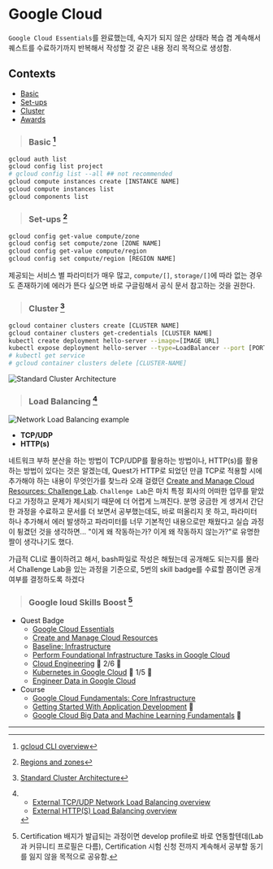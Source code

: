 # Google Cloud 

`Google Cloud Essentials`를 완료했는데, 숙지가 되지 않은 상태라 복습 겸 계속해서 퀘스트를 수료하기까지 반복해서 작성할 것 같은 내용 정리 목적으로 생성함.

## Contexts
* [Basic](#basic)
* [Set-ups](#set-ups)
* [Cluster](#cluster)
* [Awards](#awards)

> ### Basic [^gcloud-cli-overview]
```bash
gcloud auth list
gcloud config list project
# gcloud config list --all ## not recommended
gcloud compute instances create [INSTANCE NAME]
gcloud compute instances list
gcloud components list
```

> ### Set-ups [^regions-and-zones]
```bash
gcloud config get-value compute/zone
gcloud config set compute/zone [ZONE NAME]
gcloud config get-value compute/region
gcloud config set compute/region [REGION NAME]
```
제공되는 서비스 별 파라미터가 매우 많고, `compute/[]`, `storage/[]`에 따라 없는 경우도 존재하기에 에러가 뜬다 싶으면 바로 구글링해서 공식 문서 참고하는 것을 권한다.

> ### Cluster [^standard-cluster-architecture]
```bash
gcloud container clusters create [CLUSTER NAME]
gcloud container clusters get-credentials [CLUSTER NAME]
kubectl create deployment hello-server --image=[IMAGE URL]
kubectl expose deployment hello-server --type=LoadBalancer --port [PORT NO]
# kubectl get service
# gcloud container clusters delete [CLUSTER-NAME]
```
![Standard Cluster Architecture](https://cloud.google.com/kubernetes-engine/images/cluster-architecture.svg "Google Cloud-Standard Cluster Architecture")

> ### Load Balancing [^load-balancing]
![Network Load Balancing example](https://cloud.google.com/load-balancing/images/network-load-balancer.svg "Google Cloud-Network Load Balancing example")
* **TCP/UDP**
* **HTTP(s)**

네트워크 부하 분산을 하는 방법이 TCP/UDP를 활용하는 방법이나, HTTP(s)를 활용하는 방법이 있다는 것은 알겠는데, Quest가 HTTP로 되었던 만큼 TCP로 적용할 시에 추가해야 하는 내용이 무엇인가를 찾느라 오래 걸렸던 [Create and Manage Cloud Resources: Challenge Lab](https://www.cloudskillsboost.google/focuses/10258?parent=catalog). `Challenge Lab`은 마치 특정 회사의 어떠한 업무를 맡았다고 가정하고 문제가 제시되기 때문에 더 어렵게 느껴진다. 분명 궁금한 게 생겨서 간단한 과정을 수료하고 문서를 더 보면서 공부했는데도, 바로 떠올리지 못 하고, 파라미터 하나 추가해서 에러 발생하고 파라미터를 너무 기본적인 내용으로만 채웠다고 실습 과정이 튕겼던 것을 생각하면... "이게 왜 작동하는가? 이게 왜 작동하지 않는가?"로 유명한 짤이 생각나기도 했다. 


가급적 CLI로 퓰이하려고 해서, bash파일로 작성은 해뒀는데 공개해도 되는지를 몰라서 Challenge Lab을 있는 과정을 기준으로, 5번의 skill badge를 수료할 쯤이면 공개 여부를 결정하도록 하겠다

> ### Google loud Skills Boost [^badges]
* Quest Badge
    * [Google Cloud Essentials](https://www.cloudskillsboost.google/public_profiles/97e8f540-bf60-4f75-9a8e-025c1cc95a24/badges/1743709)
    * [Create and Manage Cloud Resources](https://www.cloudskillsboost.google/public_profiles/97e8f540-bf60-4f75-9a8e-025c1cc95a24/badges/1759790)
    * [Baseline: Infrastructure](https://www.cloudskillsboost.google/public_profiles/97e8f540-bf60-4f75-9a8e-025c1cc95a24/badges/1757293)
    * [Perform Foundational Infrastructure Tasks in Google Cloud](https://www.cloudskillsboost.google/public_profiles/97e8f540-bf60-4f75-9a8e-025c1cc95a24/badges/17593428)
    * [Cloud Engineering](https://www.cloudskillsboost.google/quests/66)  :construction: 2/6 :construction:
    * [Kubernetes in Google Cloud](https://www.cloudskillsboost.google/quests/29)  :construction: 1/5 :construction:
    * [Engineer Data in Google Cloud](https://www.cloudskillsboost.google/quests/132)
* Course
    * [Google Cloud Fundamentals: Core Infrastructure](https://www.cloudskillsboost.google/public_profiles/97e8f540-bf60-4f75-9a8e-025c1cc95a24/badges/1753227)
    * [Getting Started With Application Development](https://www.cloudskillsboost.google/course_templates/22) :construction:
    * [Google Cloud Big Data and Machine Learning Fundamentals](https://www.cloudskillsboost.google/course_templates/3) :construction:

---
[^badges]: Certification 배지가 발급되는 과정이면 develop profile로 바로 연동할텐데(Lab과 커뮤니티 프로필은 다름), Certification 시험 신청 전까지 계속해서 공부할 동기를 잃지 않을 목적으로 공유함.
[^gcloud-cli-overview]: [gcloud CLI overview](https://cloud.google.com/sdk/gcloud)
[^regions-and-zones]: [Regions and zones](https://cloud.google.com/compute/docs/regions-zones)
[^standard-cluster-architecture]: [Standard Cluster Architecture](https://cloud.google.com/kubernetes-engine/docs/concepts/cluster-architecture)
[^load-balancing]: 
    * [External TCP/UDP Network Load Balancing overview](https://cloud.google.com/load-balancing/docs/network)
    * [External HTTP(S) Load Balancing overview](https://cloud.google.com/load-balancing/docs/https)